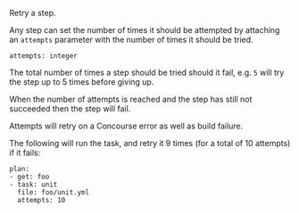 Retry a step.

Any step can set the number of times it should be attempted by attaching an `attempts` parameter with the number of times it should be tried.

	attempts: integer

The total number of times a step should be tried should it fail, e.g. `5` will try the step up to 5 times before giving up.

When the number of attempts is reached and the step has still not succeeded then the step will fail.

Attempts will retry on a Concourse error as well as build failure.

The following will run the task, and retry it 9 times (for a total of 10 attempts) if it fails:

	plan:
	- get: foo
	- task: unit
	  file: foo/unit.yml
	  attempts: 10